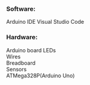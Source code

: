 ### Software:  
Arduino IDE
Visual Studio Code     



### Hardware:  
Arduino board
LEDs  
Wires   
Breadboard   
Sensors    
ATMega328P(Arduino Uno)
